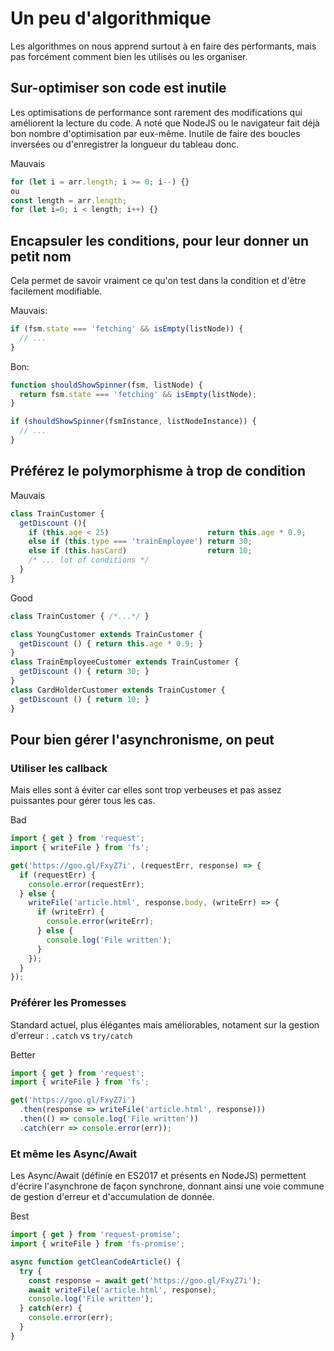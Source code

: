 Un peu d'algorithmique
==

Les algorithmes on nous apprend surtout à en faire des performants, mais pas forcément comment bien les utilisés ou les organiser.

## Sur-optimiser son code est inutile

Les optimisations de performance sont rarement des modifications qui améliorent la lecture du code. A noté que NodeJS ou le navigateur fait déjà bon nombre d'optimisation par eux-même.
Inutile de faire des boucles inversées ou d'enregistrer la longueur du tableau donc.

Mauvais
```js
for (let i = arr.length; i >= 0; i--) {}
ou 
const length = arr.length;
for (let i=0; i < length; i++) {}
```

## Encapsuler les conditions, pour leur donner un petit nom

Cela permet de savoir vraiment ce qu'on test dans la condition et d'être facilement modifiable.

Mauvais:
```js
if (fsm.state === 'fetching' && isEmpty(listNode)) {
  // ...
}
```
Bon:
```js
function shouldShowSpinner(fsm, listNode) {
  return fsm.state === 'fetching' && isEmpty(listNode);
}

if (shouldShowSpinner(fsmInstance, listNodeInstance)) {
  // ...
}
```

## Préférez le polymorphisme à trop de condition

Mauvais
```js
class TrainCustomer {
  getDiscount (){
    if (this.age < 25)                      return this.age * 0.9;
    else if (this.type === 'trainEmployee') return 30;
    else if (this.hasCard)                  return 10;
    /* ... lot of conditions */
  }
}
```

Good
```js
class TrainCustomer { /*...*/ }

class YoungCustomer extends TrainCustomer {
  getDiscount () { return this.age * 0.9; }
}
class TrainEmployeeCustomer extends TrainCustomer {
  getDiscount () { return 30; }
}
class CardHolderCustomer extends TrainCustomer {
  getDiscount () { return 10; }
}
```


## Pour bien gérer l'asynchronisme, on peut 

### Utiliser les callback

Mais elles sont à éviter car elles sont trop verbeuses et pas assez puissantes pour gérer tous les cas.

Bad
```js
import { get } from 'request';
import { writeFile } from 'fs';

get('https://goo.gl/FxyZ7i', (requestErr, response) => {
  if (requestErr) {
    console.error(requestErr);
  } else {
    writeFile('article.html', response.body, (writeErr) => {
      if (writeErr) {
        console.error(writeErr);
      } else {
        console.log('File written');
      }
    });
  }
});
```      
### Préférer les Promesses

Standard actuel, plus élégantes mais améliorables, notament sur la gestion d'erreur :
`.catch` vs `try/catch`

Better
```js
import { get } from 'request';
import { writeFile } from 'fs';

get('https://goo.gl/FxyZ7i')
  .then(response => writeFile('article.html', response)))
  .then(() => console.log('File written'))
  .catch(err => console.error(err));
```

### Et même les Async/Await

Les Async/Await (définie en ES2017 et présents en NodeJS) permettent d'écrire l'asynchrone de façon synchrone, donnant ainsi une voie commune de gestion d'erreur et d'accumulation de donnée.

Best
```js
import { get } from 'request-promise';
import { writeFile } from 'fs-promise';

async function getCleanCodeArticle() {
  try {
    const response = await get('https://goo.gl/FxyZ7i');
    await writeFile('article.html', response);
    console.log('File written');
  } catch(err) {
    console.error(err);
  }
}
```


